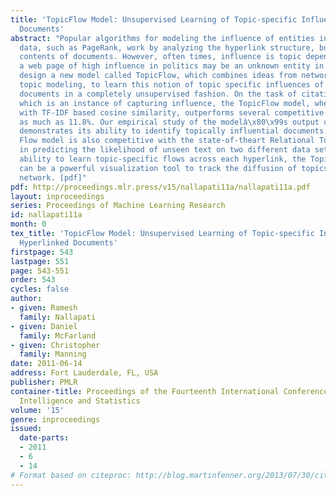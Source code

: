 ```yaml
---
title: 'TopicFlow Model: Unsupervised Learning of Topic-specific Influences of Hyperlinked
  Documents'
abstract: "Popular algorithms for modeling the influence of entities in networked
  data, such as PageRank, work by analyzing the hyperlink structure, but ignore the
  contents of documents. However, often times, influence is topic dependent, e.g.,
  a web page of high influence in politics may be an unknown entity in sports.  We
  design a new model called TopicFlow, which combines ideas from network flow and
  topic modeling, to learn this notion of topic specific influences of hyperlinked
  documents in a completely unsupervised fashion. On the task of citation recommendation,
  which is an instance of capturing influence, the TopicFlow model, when combined
  with TF-IDF based cosine similarity, outperforms several competitive baselines by
  as much as 11.8%. Our empirical study of the modelâ\x80\x99s output on ACL corpus
  demonstrates its ability to identify topically influential documents. The Topic-
  Flow model is also competitive with the state-of-theart Relational Topic Models
  in predicting the likelihood of unseen text on two different data sets. Due to its
  ability to learn topic-specific flows across each hyperlink, the TopicFlow model
  can be a powerful visualization tool to track the diffusion of topics across a citation
  network. [pdf]"
pdf: http://proceedings.mlr.press/v15/nallapati11a/nallapati11a.pdf
layout: inproceedings
series: Proceedings of Machine Learning Research
id: nallapati11a
month: 0
tex_title: 'TopicFlow Model: Unsupervised Learning of Topic-specific Influences of
  Hyperlinked Documents'
firstpage: 543
lastpage: 551
page: 543-551
order: 543
cycles: false
author:
- given: Ramesh
  family: Nallapati
- given: Daniel
  family: McFarland
- given: Christopher
  family: Manning
date: 2011-06-14
address: Fort Lauderdale, FL, USA
publisher: PMLR
container-title: Proceedings of the Fourteenth International Conference on Artificial
  Intelligence and Statistics
volume: '15'
genre: inproceedings
issued:
  date-parts:
  - 2011
  - 6
  - 14
# Format based on citeproc: http://blog.martinfenner.org/2013/07/30/citeproc-yaml-for-bibliographies/
---
```

